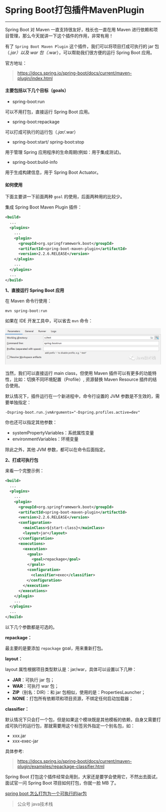 # Spring Boot打包插件MavenPlugin

---

Spring Boot 对 Maven 一直支持很友好，栈长也一直在用 Maven 进行依赖和项目管理，那么今天就讲一下这个插件的作用，非常有用！

有了 `Spring Boot Maven Plugin` 这个插件，我们可以将项目打成可执行的 jar 包（*.jar）以及 war 包（*.war），可以帮助我们很方便的运行 Spring Boot 应用。

官方地址：

>   https://docs.spring.io/spring-boot/docs/current/maven-plugin/index.html

#### 主要包括以下几个目标（goals）

-   spring-boot:run

可以不用打包，直接运行 Spring Boot 应用。

-   spring-boot:repackage

可以打成可执行的运行包（*.jar/*.war）

-   spring-boot:start/ spring-boot:stop

用于管理 Spring 应用程序的生命周期(例如：用于集成测试)。

-   spring-boot:build-info

用于生成构建信息，用于 Spring Boot Actuator。

#### 如何使用

下面主要讲一下前面两种 `goal` 的使用，后面两种用的比较少。

集成 Spring Boot Maven Plugin 插件：

```xml
<build>
  ...
  <plugins>
    ...
    <plugin>
      <groupId>org.springframework.boot</groupId>
      <artifactId>spring-boot-maven-plugin</artifactId>
      <version>2.2.6.RELEASE</version>
    </plugin>
    ...
  </plugins>
  ...
</build>
```

**1、直接运行 Spring Boot 应用**

在 Maven 命令行使用：

```
mvn spring-boot:run
```

如果在 IDE 开发工具中，可以省去 `mvn` 命令：

![img](https://raw.githubusercontent.com/1471246901/myblog/master/img/640-1589686847918.png)

当然，我们可以直接运行 main class，但使用 Maven 插件可以有更多的功能特性，比如：切换不同环境配置（Profile）, 资源替换 Maven Resource 插件的结合使用。

默认情况下，插件运行在一个新进程中，命令行设置的 JVM 参数是不生效的，需要单独指定：

```
-Dspring-boot.run.jvmArguments="-Dspring.profiles.active=dev"
```

你也还可以指定其他参数：

-   systemPropertyVariables：系统属性变量
-   environmentVariables：环境变量

除此之外，其他 JVM 参数，都可以在命令后面指定。

**2、打成可执行包**

来看一个完整示例：

```xml
<build>
  ...
  <plugins>
    ...
    <plugin>
      <groupId>org.springframework.boot</groupId>
      <artifactId>spring-boot-maven-plugin</artifactId>
      <version>2.2.6.RELEASE</version>
      <configuration>
        <mainClass>${start-class}</mainClass>
        <layout>jar</layout>
      </configuration>
      <executions>
        <execution>
          <goals>
            <goal>repackage</goal>
          </goals>
          <configuration>
        　  <classifier>exec</classifier>
        　</configuration>
        </execution>
      </executions>
    </plugin>
    ...
  </plugins>
  ...
</build>
```

以下几个参数都是可选的。

**repackage：**

最主要的是要添加 `repackage` goal，用来重新打包。

**layout：**

layout 属性根据项目类型默认是：jar/war，具体可以设置以下几种：

-   **JAR**：可执行 jar 包；
-   **WAR**：可执行 war 包；
-   **ZIP**（别名：DIR）：和 jar 包相似，使用的是：PropertiesLauncher；
-   **NONE**：打包所有依赖项和项目资源，不绑定任何启动加载器；

**classifier：**

默认情况下只会打一个包，但是如果这个模块既是其他模板的依赖，自身又需要打成可执行的运行包，那就需要用这个标签另外指定一个别名包，如：

-   xxx.jar
-   xxx-exec-jar

具体参考:

>   https://docs.spring.io/spring-boot/docs/current/maven-plugin/examples/repackage-classifier.html

Spring Boot 打包这个插件经常会用到，大家还是要学会使用它，不然出去面试，面试官一问 Spring Boot 项目如何打包，你就一脸 MB 了。



 [spring boot 怎么打包为一个可执行的jar包](https://mp.weixin.qq.com/s/iViefaB5Q-RmD5SBRL4jeA)



>   公众号  java技术栈